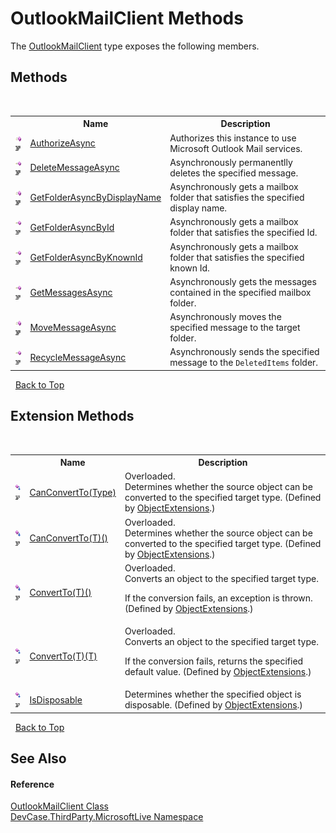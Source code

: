 # OutlookMailClient Methods
 

The <a href="T_DevCase_ThirdParty_MicrosoftLive_OutlookMailClient">OutlookMailClient</a> type exposes the following members.


## Methods
&nbsp;<table><tr><th></th><th>Name</th><th>Description</th></tr><tr><td>![Public method](media/pubmethod.gif "Public method")![Code example](media/CodeExample.png "Code example")</td><td><a href="M_DevCase_ThirdParty_MicrosoftLive_OutlookMailClient_AuthorizeAsync">AuthorizeAsync</a></td><td>
Authorizes this instance to use Microsoft Outlook Mail services.</td></tr><tr><td>![Public method](media/pubmethod.gif "Public method")![Code example](media/CodeExample.png "Code example")</td><td><a href="M_DevCase_ThirdParty_MicrosoftLive_OutlookMailClient_DeleteMessageAsync">DeleteMessageAsync</a></td><td>
Asynchronously permanentlly deletes the specified message.</td></tr><tr><td>![Public method](media/pubmethod.gif "Public method")![Code example](media/CodeExample.png "Code example")</td><td><a href="M_DevCase_ThirdParty_MicrosoftLive_OutlookMailClient_GetFolderAsyncByDisplayName">GetFolderAsyncByDisplayName</a></td><td>
Asynchronously gets a mailbox folder that satisfies the specified display name.</td></tr><tr><td>![Public method](media/pubmethod.gif "Public method")![Code example](media/CodeExample.png "Code example")</td><td><a href="M_DevCase_ThirdParty_MicrosoftLive_OutlookMailClient_GetFolderAsyncById">GetFolderAsyncById</a></td><td>
Asynchronously gets a mailbox folder that satisfies the specified Id.</td></tr><tr><td>![Public method](media/pubmethod.gif "Public method")![Code example](media/CodeExample.png "Code example")</td><td><a href="M_DevCase_ThirdParty_MicrosoftLive_OutlookMailClient_GetFolderAsyncByKnownId">GetFolderAsyncByKnownId</a></td><td>
Asynchronously gets a mailbox folder that satisfies the specified known Id.</td></tr><tr><td>![Public method](media/pubmethod.gif "Public method")![Code example](media/CodeExample.png "Code example")</td><td><a href="M_DevCase_ThirdParty_MicrosoftLive_OutlookMailClient_GetMessagesAsync">GetMessagesAsync</a></td><td>
Asynchronously gets the messages contained in the specified mailbox folder.</td></tr><tr><td>![Public method](media/pubmethod.gif "Public method")![Code example](media/CodeExample.png "Code example")</td><td><a href="M_DevCase_ThirdParty_MicrosoftLive_OutlookMailClient_MoveMessageAsync">MoveMessageAsync</a></td><td>
Asynchronously moves the specified message to the target folder.</td></tr><tr><td>![Public method](media/pubmethod.gif "Public method")![Code example](media/CodeExample.png "Code example")</td><td><a href="M_DevCase_ThirdParty_MicrosoftLive_OutlookMailClient_RecycleMessageAsync">RecycleMessageAsync</a></td><td>
Asynchronously sends the specified message to the `DeletedItems` folder.</td></tr></table>&nbsp;
<a href="#outlookmailclient-methods">Back to Top</a>

## Extension Methods
&nbsp;<table><tr><th></th><th>Name</th><th>Description</th></tr><tr><td>![Public Extension Method](media/pubextension.gif "Public Extension Method")![Code example](media/CodeExample.png "Code example")</td><td><a href="M_DevCase_Core_Extensions_Object_ObjectExtensions_CanConvertTo">CanConvertTo(Type)</a></td><td>Overloaded.  
Determines whether the source object can be converted to the specified target type.
 (Defined by <a href="T_DevCase_Core_Extensions_Object_ObjectExtensions">ObjectExtensions</a>.)</td></tr><tr><td>![Public Extension Method](media/pubextension.gif "Public Extension Method")![Code example](media/CodeExample.png "Code example")</td><td><a href="M_DevCase_Core_Extensions_Object_ObjectExtensions_CanConvertTo__1">CanConvertTo(T)()</a></td><td>Overloaded.  
Determines whether the source object can be converted to the specified target type.
 (Defined by <a href="T_DevCase_Core_Extensions_Object_ObjectExtensions">ObjectExtensions</a>.)</td></tr><tr><td>![Public Extension Method](media/pubextension.gif "Public Extension Method")![Code example](media/CodeExample.png "Code example")</td><td><a href="M_DevCase_Core_Extensions_Object_ObjectExtensions_ConvertTo__1">ConvertTo(T)()</a></td><td>Overloaded.  
Converts an object to the specified target type. 

 If the conversion fails, an exception is thrown.
 (Defined by <a href="T_DevCase_Core_Extensions_Object_ObjectExtensions">ObjectExtensions</a>.)</td></tr><tr><td>![Public Extension Method](media/pubextension.gif "Public Extension Method")![Code example](media/CodeExample.png "Code example")</td><td><a href="M_DevCase_Core_Extensions_Object_ObjectExtensions_ConvertTo__1_1">ConvertTo(T)(T)</a></td><td>Overloaded.  
Converts an object to the specified target type. 

 If the conversion fails, returns the specified default value.
 (Defined by <a href="T_DevCase_Core_Extensions_Object_ObjectExtensions">ObjectExtensions</a>.)</td></tr><tr><td>![Public Extension Method](media/pubextension.gif "Public Extension Method")![Code example](media/CodeExample.png "Code example")</td><td><a href="M_DevCase_Core_Extensions_Object_ObjectExtensions_IsDisposable">IsDisposable</a></td><td>
Determines whether the specified object is disposable.
 (Defined by <a href="T_DevCase_Core_Extensions_Object_ObjectExtensions">ObjectExtensions</a>.)</td></tr></table>&nbsp;
<a href="#outlookmailclient-methods">Back to Top</a>

## See Also


#### Reference
<a href="T_DevCase_ThirdParty_MicrosoftLive_OutlookMailClient">OutlookMailClient Class</a><br /><a href="N_DevCase_ThirdParty_MicrosoftLive">DevCase.ThirdParty.MicrosoftLive Namespace</a><br />